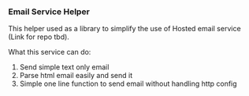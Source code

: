 ### Email Service Helper

This helper used as a library to simplify the use of Hosted email service (Link for repo tbd).

What this service can do:

1. Send simple text only email
2. Parse html email easily and send it 
3. Simple one line function to send email without handling http config
